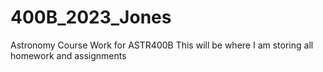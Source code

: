 # 400B_2023_Jones
Astronomy Course Work for ASTR400B
This will be where I am storing all homework and assignments
